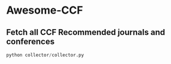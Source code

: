 # Awesome-CCF

## Fetch all CCF Recommended journals and conferences

```python
python collector/collector.py
```